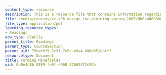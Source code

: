 ```yaml
---
content_type: resource
description: This is a resource file that contains information regarding farming minefields.
file: /media/courses/ec-s06-design-for-demining-spring-2007/0b8e4d8b8889fe0fc06037b00372c99b_MITEC_S06S07_06farmi.pdf
file_type: application/pdf
learning_resource_types:
- Readings
ocw_type: OCWFile
parent_title: Readings
parent_type: CourseSection
parent_uid: 79bafbf9-2c3f-7e5c-e6a4-880d051ebcff
resourcetype: Document
title: Farming Minefields
uid: 0b8e4d8b-8889-fe0f-c060-37b00372c99b
---
```

